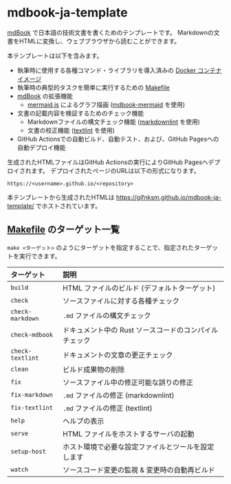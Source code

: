 # mdbook-ja-template

[mdBook] で日本語の技術文書を書くためのテンプレートです。
Markdownの文書をHTMLに変換し、ウェブブラウザから読むことができます。

本テンプレートは以下を含みます。

* 執筆時に使用する各種コマンド・ライブラリを導入済みの [Docker コンテナイメージ]
* 執筆時の典型的タスクを簡単に実行するための [Makefile]
* [mdBook] の拡張機能
  * [mermaid.js] によるグラフ描画 ([mdbook-mermaid] を使用)
* 文書の記載内容を検証するためのチェック機能
  * Markdownファイルの構文チェック機能 ([markdownlint] を使用)
  * 文書の校正機能 ([textlint] を使用)
* GitHub Actionsでの自動ビルド、自動テスト、および、GitHub Pagesへの自動デプロイ機能

生成されたHTMLファイルはGitHub Actionsの実行によりGitHub Pagesへデプロイされます。
デプロイされたページのURLは以下の形式になります。

`https://<username>.github.io/<repository>`

本テンプレートから生成されたHTMLは <https://gifnksm.github.io/mdbook-ja-template/> でホストされています。

## [Makefile] のターゲット一覧

`make <ターゲット>` のようにターゲットを指定することで、指定されたターゲットを実行できます。

|    ターゲット    |                          説明                          |
| :--------------- | :----------------------------------------------------- |
| `build`          | HTML ファイルのビルド (デフォルトターゲット)           |
| `check`          | ソースファイルに対する各種チェック                     |
| `check-markdown` | `.md` ファイルの構文チェック                           |
| `check-mdbook`   | ドキュメント中の Rust ソースコードのコンパイルチェック |
| `check-textlint` | ドキュメントの文章の更正チェック                       |
| `clean`          | ビルド成果物の削除                                     |
| `fix`            | ソースファイル中の修正可能な誤りの修正                 |
| `fix-markdown`   | `.md` ファイルの修正 (markdownlint)                    |
| `fix-textlint`   | `.md` ファイルの修正 (textlint)                        |
| `help`           | ヘルプの表示                                           |
| `serve`          | HTML ファイルをホストするサーバの起動                  |
| `setup-host`     | ホスト環境で必要な設定ファイルとツールを設定します     |
| `watch`          | ソースコード変更の監視 & 変更時の自動再ビルド          |

[mdBook]: https://github.com/rust-lang/mdBook
[Docker コンテナイメージ]: https://github.com/gifnksm/docker-mdbook-ja
[mermaid.js]: https://mermaid-js.github.io/mermaid/
[mdbook-mermaid]: https://github.com/badboy/mdbook-mermaid
[Makefile]: ./Makefile
[markdownlint]: https://github.com/DavidAnson/markdownlint
[textlint]: https://textlint.github.io/
